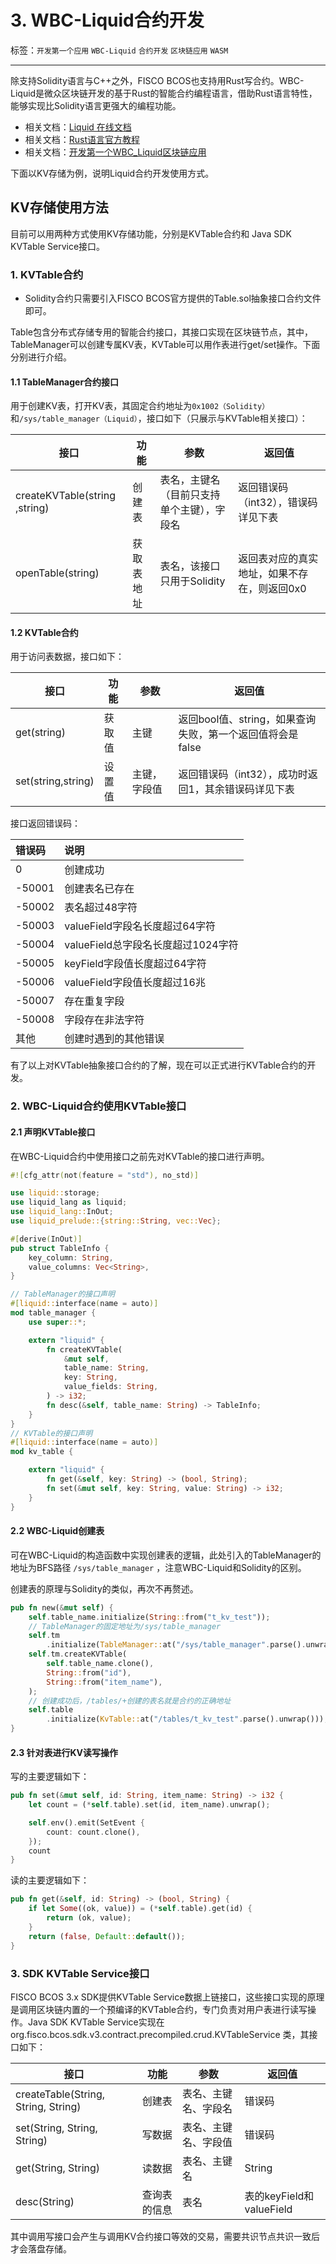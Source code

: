# 3. WBC-Liquid合约开发

标签：``开发第一个应用`` ``WBC-Liquid`` ``合约开发`` ``区块链应用`` ``WASM``

---
除支持Solidity语言与C++之外，FISCO BCOS也支持用Rust写合约。WBC-Liquid是微众区块链开发的基于Rust的智能合约编程语言，借助Rust语言特性，能够实现比Solidity语言更强大的编程功能。

- 相关文档：[Liquid 在线文档](https://liquid-doc.readthedocs.io/zh_CN/latest/)
- 相关文档：[Rust语言官方教程](https://doc.rust-lang.org/book/)
- 相关文档：[开发第一个WBC_Liquid区块链应用](../quick_start/wbc_liquid_application.md)

下面以KV存储为例，说明Liquid合约开发使用方式。

## KV存储使用方法

目前可以用两种方式使用KV存储功能，分别是KVTable合约和 Java SDK KVTable Service接口。

### 1. KVTable合约

- Solidity合约只需要引入FISCO BCOS官方提供的Table.sol抽象接口合约文件即可。

Table包含分布式存储专用的智能合约接口，其接口实现在区块链节点，其中，TableManager可以创建专属KV表，KVTable可以用作表进行get/set操作。下面分别进行介绍。

#### 1.1 TableManager合约接口

用于创建KV表，打开KV表，其固定合约地址为`0x1002（Solidity）`和`/sys/table_manager（Liquid）`，接口如下（只展示与KVTable相关接口）：

| 接口                          | 功能       | 参数                                       | 返回值                                      |
|-------------------------------|------------|--------------------------------------------|---------------------------------------------|
| createKVTable(string ,string) | 创建表     | 表名，主键名（目前只支持单个主键），字段名 | 返回错误码（int32），错误码详见下表         |
| openTable(string)             | 获取表地址 | 表名，该接口只用于Solidity                 | 返回表对应的真实地址，如果不存在，则返回0x0 |

#### 1.2 KVTable合约

用于访问表数据，接口如下：

| 接口               | 功能   | 参数         | 返回值                                                    |
|--------------------|--------|--------------|-----------------------------------------------------------|
| get(string)        | 获取值 | 主键         | 返回bool值、string，如果查询失败，第一个返回值将会是false |
| set(string,string) | 设置值 | 主键，字段值 | 返回错误码（int32），成功时返回1，其余错误码详见下表      |

接口返回错误码：

| 错误码 | 说明                               |
|:-------|:-----------------------------------|
| 0      | 创建成功                           |
| -50001 | 创建表名已存在                     |
| -50002 | 表名超过48字符                     |
| -50003 | valueField字段名长度超过64字符     |
| -50004 | valueField总字段名长度超过1024字符 |
| -50005 | keyField字段值长度超过64字符       |
| -50006 | valueField字段值长度超过16兆       |
| -50007 | 存在重复字段                       |
| -50008 | 字段存在非法字符                   |
| 其他   | 创建时遇到的其他错误               |

有了以上对KVTable抽象接口合约的了解，现在可以正式进行KVTable合约的开发。
### 2. WBC-Liquid合约使用KVTable接口

#### 2.1 声明KVTable接口

在WBC-Liquid合约中使用接口之前先对KVTable的接口进行声明。

```rust
#![cfg_attr(not(feature = "std"), no_std)]

use liquid::storage;
use liquid_lang as liquid;
use liquid_lang::InOut;
use liquid_prelude::{string::String, vec::Vec};

#[derive(InOut)]
pub struct TableInfo {
    key_column: String,
    value_columns: Vec<String>,
}

// TableManager的接口声明
#[liquid::interface(name = auto)]
mod table_manager {
    use super::*;

    extern "liquid" {
        fn createKVTable(
            &mut self,
            table_name: String,
            key: String,
            value_fields: String,
        ) -> i32;
        fn desc(&self, table_name: String) -> TableInfo;
    }
}
// KVTable的接口声明
#[liquid::interface(name = auto)]
mod kv_table {

    extern "liquid" {
        fn get(&self, key: String) -> (bool, String);
        fn set(&mut self, key: String, value: String) -> i32;
    }
}
```

#### 2.2 WBC-Liquid创建表

可在WBC-Liquid的构造函数中实现创建表的逻辑，此处引入的TableManager的地址为BFS路径 `/sys/table_manager` ，注意WBC-Liquid和Solidity的区别。

创建表的原理与Solidity的类似，再次不再赘述。

```rust
pub fn new(&mut self) {
    self.table_name.initialize(String::from("t_kv_test"));
  	// TableManager的固定地址为/sys/table_manager
    self.tm
        .initialize(TableManager::at("/sys/table_manager".parse().unwrap()));
    self.tm.createKVTable(
        self.table_name.clone(),
        String::from("id"),
        String::from("item_name"),
    );
  	// 创建成功后，/tables/+创建的表名就是合约的正确地址
    self.table
        .initialize(KvTable::at("/tables/t_kv_test".parse().unwrap()));
}
```

#### 2.3 针对表进行KV读写操作

写的主要逻辑如下：

```rust
pub fn set(&mut self, id: String, item_name: String) -> i32 {
    let count = (*self.table).set(id, item_name).unwrap();

    self.env().emit(SetEvent {
        count: count.clone(),
    });
    count
}
```

读的主要逻辑如下：

```rust
pub fn get(&self, id: String) -> (bool, String) {
    if let Some((ok, value)) = (*self.table).get(id) {
        return (ok, value);
    }
    return (false, Default::default());
}
```

### 3. SDK KVTable Service接口

FISCO BCOS 3.x SDK提供KVTable Service数据上链接口，这些接口实现的原理是调用区块链内置的一个预编译的KVTable合约，专门负责对用户表进行读写操作。Java SDK KVTable Service实现在org.fisco.bcos.sdk.v3.contract.precompiled.crud.KVTableService 类，其接口如下：

| 接口                                | 功能         | 参数                 | 返回值                   |
|-------------------------------------|--------------|----------------------|--------------------------|
| createTable(String, String, String) | 创建表       | 表名、主键名、字段名 | 错误码                   |
| set(String, String, String)         | 写数据       | 表名、主键名、字段值 | 错误码                   |
| get(String, String)                 | 读数据       | 表名、主键名         | String                   |
| desc(String)                        | 查询表的信息 | 表名                 | 表的keyField和valueField |

其中调用写接口会产生与调用KV合约接口等效的交易，需要共识节点共识一致后才会落盘存储。

